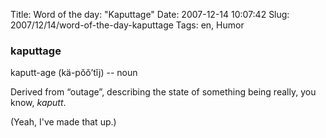 Title: Word of the day: "Kaputtage"
Date: 2007-12-14 10:07:42
Slug: 2007/12/14/word-of-the-day-kaputtage
Tags: en, Humor


### kaputtage

kaputt-age (kä-pŏŏ’tĭj) -- noun

Derived from “outage”, describing the state of something being really, you
know, _kaputt_.

(Yeah, I've made that up.)
